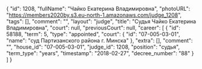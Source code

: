 {
    "id": 1208,
    "fullName": "Чайко Екатерина Владимировна",
    "photoURL": "https://members2020by.s3.eu-north-1.amazonaws.com/judge_1208",
    "tags": [],
    "comment": "",
    "layout": "judge",
    "title": "Судья Чайко Екатерина Владимировна",
    "court": null,
    "previousCourt": null,
    "career": [
        {
            "id": 58188,
            "term": 5,
            "type": "appointed",
            "court": {
                "id": "07-005-03-01",
                "name": "суд Партизанского района г. Минска"
            },
            "extra": [],
            "comment": "",
            "house_id": "07-005-03-01",
            "judge_id": 1208,
            "position": "судья",
            "term_type": "years",
            "timestamp": "2018-02-27",
            "decree_number": "88"
        }
    ]
}